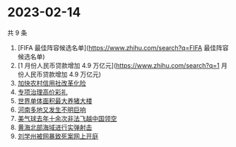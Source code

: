 # 2023-02-14

共 9 条

<!-- BEGIN ZHIHUSEARCH -->
<!-- 最后更新时间 Tue Feb 14 2023 22:07:06 GMT+0800 (China Standard Time) -->
1. [FIFA 最佳阵容候选名单](https://www.zhihu.com/search?q=FIFA 最佳阵容候选名单)
1. [1 月份人民币贷款增加 4.9 万亿元](https://www.zhihu.com/search?q=1 月份人民币贷款增加 4.9 万亿元)
1. [加快农村信用社改革化险](https://www.zhihu.com/search?q=加快农村信用社改革化险)
1. [专项治理高价彩礼](https://www.zhihu.com/search?q=专项治理高价彩礼)
1. [世界单体面积最大养猪大楼](https://www.zhihu.com/search?q=世界单体面积最大养猪大楼)
1. [河南多地又发生不明巨响](https://www.zhihu.com/search?q=河南多地又发生不明巨响)
1. [美气球去年十余次非法飞越中国领空](https://www.zhihu.com/search?q=美气球去年十余次非法飞越中国领空)
1. [黄海北部海域进行实弹射击](https://www.zhihu.com/search?q=黄海北部海域进行实弹射击)
1. [刘学州被网暴致死案网上开庭](https://www.zhihu.com/search?q=刘学州被网暴致死案网上开庭)
<!-- END ZHIHUSEARCH -->
